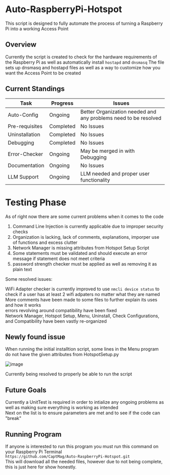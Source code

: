 # Auto-RaspberryPi-Hotspot
This script is designed to fully automate the process of turning a Raspberry Pi into a working Access Point

## Overview

Currently the script is created to check for the hardware requirements of the Raspberry Pi as well as automatically install `hostapd` and `dnsmasq`
The file sets up dnsmasq and hostapd files as well as a way to customize how you want the Access Point to be created

## Current Standings

|Task|Progress|Issues|
|----|--------|------|
|Auto-Config|Ongoing|Better Organization needed and any problems need to be resolved|
|Pre-requisites|Completed|No Issues|
|Uninstallation|Completed|No Issues|
|Debugging|Completed|No Issues|
|Error-Checker|Ongoing|May be merged in with Debugging|
|Documentation|Ongoing|No Issues|
|LLM Support|Ongoing|LLM needed and proper user functionality|

# Testing Phase

As of right now there are some current problems when it comes to the code
   1. Command Line Injection is currently applicable due to improper security checks
   2. Organization is lacking, lack of comments, explanations, imporper use of functions and excess clutter
   3. Network Manager is missing attributes from Hotspot Setup Script
   4. Some statements must be validated and should execute an error message if statement does not meet criteria
   5. password strength checker must be applied as well as removing it as plain text

Some resolved issues:

WiFi Adapter checker is currently improved to use `nmcli device status` to check if a user has at least 2 wifi adpaters no matter what they are named  
More comments have been made to some files to further explain its uses and how it works  
errors revolving around compatibility have been fixed  
Network Manager, Hotspot Setup, Menu, Uninstall, Check Configurations, and Compatibility have been vastly re-organized  

## Newly found issue

When running the initial installtion script, some lines in the Menu program do not have the given attributes from HotspotSetup.py

![image](https://github.com/user-attachments/assets/c988b21a-9b93-45cd-80c7-140a6c559976)

Currently being resolved to properly be able to run the script

## Future Goals

Currently a UnitTest is required in order to intialize any ongoing problems as well as making sure everything is working as intended  
Next on the list is to ensure parameters are met and to see if the code can "break"

## Running Program

If anyone is interested to run this program you must run this command on your Raspberry Pi Terminal  
`https://github.com/CaptMag/Auto-RaspberryPi-Hotspot.git`  
This will download all the needed files, however due to not being complete, this is just here for show honestly.
